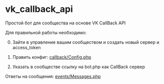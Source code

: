 # vk_callback_api
Простой бот для сообщества на основе VK CallBack API

Для правильной работы необходимо:

0) Зайти в управление вашим сообществом и создать новый сервер и access_token

1) Править конфиг: 
[callback/Config.php](https://github.com/nazarikovd/vk_callback_api/blob/main/callback/Config.php)

2) Указать в сообществе ссылку на bot.php как CallBack сервер 


Ответы на сообщения:
[events/Messages.php](https://github.com/nazarikovd/vk_callback_api/blob/main/events/Messages.php)
